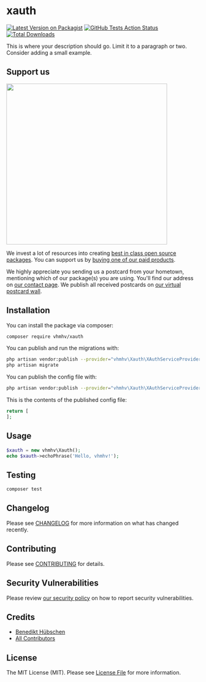 # xauth

[![Latest Version on Packagist](https://img.shields.io/packagist/v/vhmhv/xauth.svg?style=flat-square)](https://packagist.org/packages/vhmhv/xauth)
[![GitHub Tests Action Status](https://img.shields.io/github/workflow/status/vhmhv/xauth/run-tests?label=tests)](https://github.com/vhmhv/xauth/actions?query=workflow%3ATests+branch%3Amaster)
[![Total Downloads](https://img.shields.io/packagist/dt/vhmhv/xauth.svg?style=flat-square)](https://packagist.org/packages/vhmhv/xauth)

This is where your description should go. Limit it to a paragraph or two. Consider adding a small example.

## Support us

[<img src="https://github-ads.s3.eu-central-1.amazonaws.com/package-xauth-laravel.jpg?t=1" width="419px" />](https://spatie.be/github-ad-click/package-xauth-laravel)

We invest a lot of resources into creating [best in class open source packages](https://spatie.be/open-source). You can support us by [buying one of our paid products](https://spatie.be/open-source/support-us).

We highly appreciate you sending us a postcard from your hometown, mentioning which of our package(s) you are using. You'll find our address on [our contact page](https://spatie.be/about-us). We publish all received postcards on [our virtual postcard wall](https://spatie.be/open-source/postcards).

## Installation

You can install the package via composer:

```bash
composer require vhmhv/xauth
```

You can publish and run the migrations with:

```bash
php artisan vendor:publish --provider="vhmhv\Xauth\XAuthServiceProvider" --tag="migrations"
php artisan migrate
```

You can publish the config file with:

```bash
php artisan vendor:publish --provider="vhmhv\Xauth\XAuthServiceProvider" --tag="config"
```

This is the contents of the published config file:

```php
return [
];
```

## Usage

```php
$xauth = new vhmhv\Xauth();
echo $xauth->echoPhrase('Hello, vhmhv!');
```

## Testing

```bash
composer test
```

## Changelog

Please see [CHANGELOG](CHANGELOG.md) for more information on what has changed recently.

## Contributing

Please see [CONTRIBUTING](.github/CONTRIBUTING.md) for details.

## Security Vulnerabilities

Please review [our security policy](../../security/policy) on how to report security vulnerabilities.

## Credits

-   [Benedikt Hübschen](https://github.com/b.huebschen)
-   [All Contributors](../../contributors)

## License

The MIT License (MIT). Please see [License File](LICENSE.md) for more information.

